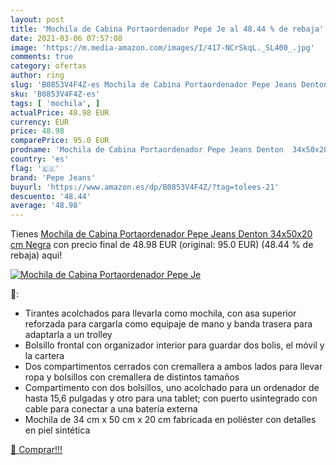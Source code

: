 ```yaml
---
layout: post
title: 'Mochila de Cabina Portaordenador Pepe Je al 48.44 % de rebaja'
date: 2021-03-06 07:57:08
image: 'https://m.media-amazon.com/images/I/417-NCrSkqL._SL400_.jpg'
comments: true
category: ofertas
author: ring
slug: 'B0853V4F4Z-es Mochila de Cabina Portaordenador Pepe Jeans Denton...'
sku: 'B0853V4F4Z-es'
tags: [ 'mochila', ]
actualPrice: 48.98 EUR
currency: EUR
price: 48.98
comparePrice: 95.0 EUR
prodname: 'Mochila de Cabina Portaordenador Pepe Jeans Denton  34x50x20 cm  Negra'
country: 'es'
flag: '🇪🇸'
brand: 'Pepe Jeans'
buyurl: 'https://www.amazon.es/dp/B0853V4F4Z/?tag=tolees-21'
descuento: '48.44'
average: '48.98'
---
```


Tienes [Mochila de Cabina Portaordenador Pepe Jeans Denton  34x50x20 cm  Negra](https://www.amazon.es/dp/B0853V4F4Z/?tag=tolees-21) con precio final de  48.98 EUR (original: 95.0 EUR) (48.44 %  de rebaja) aqui!

[![Mochila de Cabina Portaordenador Pepe Je](https://m.media-amazon.com/images/I/417-NCrSkqL._SL400_.jpg)](https://www.amazon.es/dp/B0853V4F4Z/?tag=tolees-21)

🔎:

- Tirantes acolchados para llevarla como mochila, con asa superior reforzada para cargarla como equipaje de mano y banda trasera para adaptarla a un trolley
- Bolsillo frontal con organizador interior para guardar dos bolis, el móvil y la cartera
- Dos compartimentos cerrados con cremallera a ambos lados para llevar ropa y bolsillos con cremallera de distintos tamaños
- Compartimento con dos bolsillos, uno acolchado para un ordenador de hasta 15,6 pulgadas y otro para una tablet; con puerto usintegrado con cable para conectar a una batería externa
- Mochila de 34 cm x 50 cm x 20 cm fabricada en poliéster con detalles en piel sintética

[🛒 Comprar!!!](https://www.amazon.es/dp/B0853V4F4Z/?tag=tolees-21)
